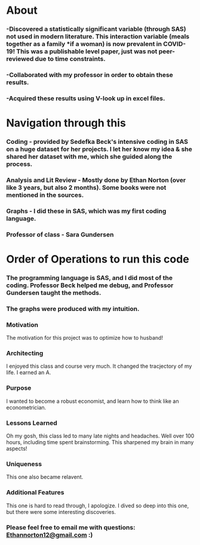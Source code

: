 # About

### -Discovered a statistically significant variable (through SAS) not used in modern literature. This interaction variable (meals together as a family *if a woman) is now prevalent in COVID-19! This was a publishable level paper, just was not peer-reviewed due to time constraints.
### -Collaborated with my professor in order to obtain these results. 
### -Acquired these results using V-look up in excel files.

# Navigation through this 

### Coding - provided by Sedefka Beck's intensive coding in SAS on a huge dataset for her projects. I let her know my idea & she shared her dataset with me, which she guided along the process.
### Analysis and Lit Review - Mostly done by Ethan Norton (over like 3 years, but also 2 months). Some books were not mentioned in the sources.
### Graphs - I did these in SAS, which was my first coding language.
### Professor of class - Sara Gundersen


# Order of Operations to run this code

### The programming language is SAS, and I did most of the coding. Professor Beck helped me debug, and Professor Gundersen taught the methods.
### The graphs were produced with my intuition.

 
 ### Motivation 
 
The motivation for this project was to optimize how to husband!
  
 ### Architecting 

I enjoyed this class and course very much. It changed the tracjectory of my life. I earned an A.

### Purpose

I wanted to become a robust economist, and learn how to think like an econometrician.

### Lessons Learned

Oh my gosh, this class led to many late nights and headaches. Well over 100 hours, including time spent brainstorming. This sharpened my brain in many aspects!

### Uniqueness

This one also became relavent.

### Additional Features

This one is hard to read through, I apologize. I dived so deep into this one, but there were some interesting discoveries.

### Please feel free to email me with questions: Ethannorton12@gmail.com :)
